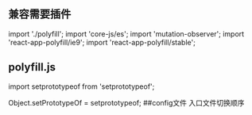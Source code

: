 ## 兼容需要插件
import './polyfill';
import 'core-js/es';
import 'mutation-observer';
import 'react-app-polyfill/ie9';
import 'react-app-polyfill/stable';
##  polyfill.js
import setprototypeof from  'setprototypeof';
 
Object.setPrototypeOf = setprototypeof; 
##config文件
入口文件切换顺序